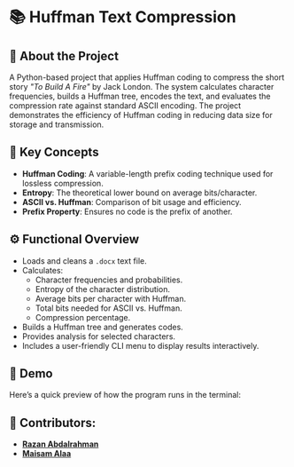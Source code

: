 # 📚 Huffman Text Compression

## 📄 About the Project

A Python-based project that applies Huffman coding to compress the short story *"To Build A Fire"* by Jack London. The system calculates character frequencies, builds a Huffman tree, encodes the text, and evaluates the compression rate against standard ASCII encoding. The project demonstrates the efficiency of Huffman coding in reducing data size for storage and transmission.


## 🧠 Key Concepts

- **Huffman Coding**: A variable-length prefix coding technique used for lossless compression.
- **Entropy**: The theoretical lower bound on average bits/character.
- **ASCII vs. Huffman**: Comparison of bit usage and efficiency.
- **Prefix Property**: Ensures no code is the prefix of another.


## ⚙️ Functional Overview

- Loads and cleans a `.docx` text file.
- Calculates:
  - Character frequencies and probabilities.
  - Entropy of the character distribution.
  - Average bits per character with Huffman.
  - Total bits needed for ASCII vs. Huffman.
  - Compression percentage.
- Builds a Huffman tree and generates codes.
- Provides analysis for selected characters.
- Includes a user-friendly CLI menu to display results interactively.

## 🎥 Demo

Here’s a quick preview of how the program runs in the terminal:


## 👥 Contributors:
- [**Razan Abdalrahman**](https://github.com/razanodeh01)  
- [**Maisam Alaa**](https://github.com/maisamjuma)

